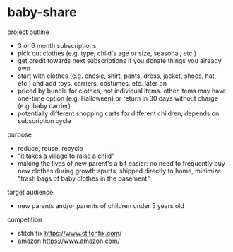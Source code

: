 # baby-share

project outline

- 3 or 6 month subscriptions
- pick out clothes (e.g. type, child's age or size, seasonal, etc.)
- get credit towards next subscriptions if you donate things you already own
- start with clothes (e.g. onesie, shirt, pants, dress, jacket, shoes, hat, etc.) and add toys, carriers, costumes, etc. later on
- priced by bundle for clothes, not individual items. other items may have one-time option (e.g. Halloween) or return in 30 days without charge (e.g. baby carrier)
- potentially different shopping carts for different children, depends on subscription cycle


purpose

- reduce, reuse, recycle
- "it takes a village to raise a child"
- making the lives of new parent's a bit easier: no need to frequently buy new clothes during growth spurts, shipped directly to home, minimize "trash bags of baby clothes in the basement" 


target audience

- new parents and/or parents of children under 5 years old


competition
- stitch fix https://www.stitchfix.com/
- amazon https://www.amazon.com/
